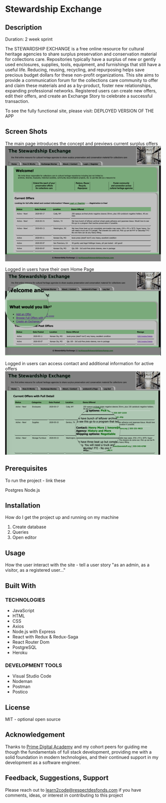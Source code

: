 # Stewardship Exchange

## Description

Duration: 2 week sprint

The STEWARDSHIP EXCHANGE is a free online resource for cultural heritage agencies to share surplus preservation and conservation material for collections care. Repositories typically have a surplus of new or gently used enclosures, supplies, tools, equipment, and furnishings that still have a useful life. Reducing, reusing, recycling, and repurposing helps save precious budget dollars for these non-profit organizations. This site aims to provide a communication forum for the collections care community to offer and claim these materials and as a by-product, foster new relationships, expanding professional networks. Registered users can create new offers, edit their offers, and create an Exchange Story to celebrate a successful transaction.

To see the fully functional site, please visit: DEPLOYED VERSION OF THE APP

## Screen Shots

The main page introduces the concept and previews current surplus offers
![Main Page](documentation/images/MainPagesm.png)

Logged in users have their own Home Page
![User's Home Page](documentation/images/RegisteredUserPagesm.png)

Logged in users can access contact and additional information for active offers
![Detailed Offers Page](documentation/images/OffersDetailsm.png)

## Prerequisites

To run the project - link these

Postgres
Node.js

## Installation

How do I get the project up and running on my machine

1. Create database
2. Queries
3. Open editor

## Usage

How the user interact with the site - tell a user story "as an admin, as a visitor, as a registered user..."

## Built With

### TECHNOLOGIES

- JavaScript
- HTML
- CSS
- Axios
- Node.js with Express
- React with Redux & Redux-Saga
- React Router Dom
- PostgreSQL
- Heroku

### DEVELOPMENT TOOLS

- Visual Studio Code
- Nodeman
- Postman
- Postico

## License

MIT - optional open source

## Acknowledgement

Thanks to [Prime Digital Academy](https://www.primeacademy.io/) and my cohort peers for guiding me though the fundamentals of full stack development, providing me with a solid foundation in modern technologies, and their continued support in my development as a software engineer.

## Feedback, Suggestions, Support

Please reach out to [learn2code@respectdesfonds.com](mailto:learn2code@respectdesfonds.com) if you have comments, ideas, or interest in contributing to this project
